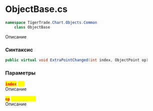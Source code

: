 
# ObjectBase.cs
```csharp
namespace TigerTrade.Chart.Objects.Common  
    class ObjectBase
```

Описание

### Синтаксис
```csharp
public virtual void ExtraPointChanged(int index, ObjectPoint op)
```

### Параметры
<mark style="color:red;">**`index`**</mark> <mark style="color:yellow;">`int`</mark>  
 Описание  
  
<mark style="color:red;">**`op`**</mark> <mark style="color:yellow;">`ObjectPoint`</mark>  
 Описание  
  

                    
                    